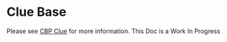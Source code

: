 ﻿# Clue Base

Please see [CBP Clue](/Content/Actors/CBP_Clue) for more information. This Doc is a Work In Progress